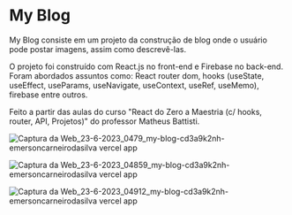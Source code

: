 # My Blog

My Blog consiste em um projeto da construção de blog onde o usuário pode postar imagens, assim como descrevê-las.

O projeto foi construído com React.js no front-end e Firebase no back-end. Foram abordados assuntos como: React router dom, hooks (useState, useEffect, useParams, useNavigate, useContext, useRef, useMemo), firebase entre outros.

Feito a partir das aulas do curso "React do Zero a Maestria (c/ hooks, router, API, Projetos)" do professor Matheus Battisti.

![Captura da Web_23-6-2023_0479_my-blog-cd3a9k2nh-emersoncarneirodasilva vercel app](https://github.com/emersoncarneirodasilva/my-blog/assets/94311606/c6e709f1-19e3-46e4-ba3b-9d8826c4c1f3)

![Captura da Web_23-6-2023_04859_my-blog-cd3a9k2nh-emersoncarneirodasilva vercel app](https://github.com/emersoncarneirodasilva/my-blog/assets/94311606/f316278e-cd8b-42ef-989f-441aee872d51)

![Captura da Web_23-6-2023_04912_my-blog-cd3a9k2nh-emersoncarneirodasilva vercel app](https://github.com/emersoncarneirodasilva/my-blog/assets/94311606/eef33568-64bd-44ac-b508-a5b2c37a3a79)
